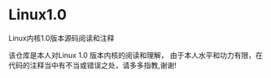 # Linux1.0
Linux内核1.0版本源码阅读和注释

该仓库是本人对Linux 1.0 版本内核的阅读和理解，
由于本人水平和功力有限，在代码的注释当中有不当或错误之处，请多多指教,谢谢!
